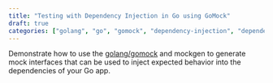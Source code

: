 ```yaml
---
title: "Testing with Dependency Injection in Go using GoMock"
draft: true
categories: ["golang", "go", "gomock", "dependency-injection", "dependencies", "mock"]
---
```


Demonstrate how to use the [golang/gomock](https://github.com/golang/mock) and mockgen to generate mock interfaces that can be used to inject expected behavior into the dependencies of your Go app.

<!--more-->